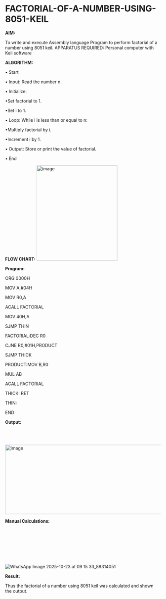 # FACTORIAL-OF-A-NUMBER-USING-8051-KEIL

**AIM:**

To write and execute Assembly language Program to perform factorial of a number using 8051 keil.
APPARATUS REQUIRED: Personal computer with Keil software

**ALGORITHM:**

• Start  

• Input: Read the number n.  

• Initialize:  

•Set factorial to 1.  

•Set i to 1.  

• Loop: While i is less than or equal to n:  

•Multiply factorial by i.  

•Increment i by 1.  

• Output: Store or print the value of factorial.  

• End

**FLOW CHART:**
<img width="261" height="308" alt="image" src="https://github.com/user-attachments/assets/bffe89f6-3ba9-4294-b817-8b545f680e66" />

**Program:**

ORG 0000H   

MOV A,#04H  

MOV R0,A  

ACALL FACTORIAL  

MOV 40H,A  

SJMP THIN  

FACTORIAL:DEC R0  

CJNE R0,#01H,PRODUCT  

SJMP THICK   

PRODUCT:MOV B,R0  

MUL AB  

ACALL FACTORIAL  

THICK: RET  

THIN:  

END

**Output:**  

<br>
<br>
<br>
<img width="844" height="224" alt="image" src="https://github.com/user-attachments/assets/bc8597aa-7e2b-4be0-abe5-43521b97aaf5" />




**Manual Calculations:**  

<br>
<br>
<br>
<br>
<br>
<br>

![WhatsApp Image 2025-10-23 at 09 15 33_88314051](https://github.com/user-attachments/assets/08e66c0b-e977-4f04-9b5d-d47e0fb3a190)





**Result:**

Thus the factorial of a number using 8051 keil was calculated and shown the output.
